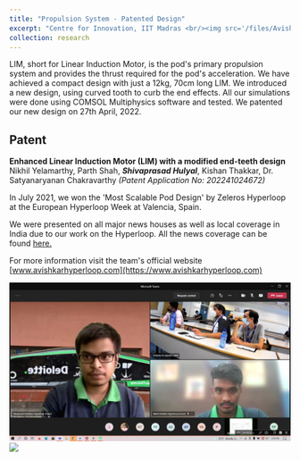 ```yaml
---
title: "Propulsion System - Patented Design"
excerpt: "Centre for Innovation, IIT Madras <br/><img src='/files/Avishkar/LIM.png'  width='50%' alt='HyperloopPic'>"
collection: research
---
```

LIM, short for Linear Induction Motor, is the pod's primary propulsion system and provides the thrust required for the pod's acceleration. We have achieved a compact design with just a 12kg, 70cm long LIM. We introduced a new design, using curved tooth to curb the end effects.  All our simulations were done using COMSOL Multiphysics software and tested.
We patented our new design on 27th April, 2022.

## Patent

**Enhanced Linear Induction Motor (LIM) with a modified end-teeth design**
Nikhil Yelamarthy, Parth Shah, ***Shivaprasad Hulyal***, Kishan Thakkar, Dr. Satyanaryanan Chakravarthy
*(Patent Application No: 202241024672)*

In July 2021, we won the 'Most Scalable Pod Design' by Zeleros Hyperloop at the European Hyperloop Week at Valencia, Spain.

We were presented on all major news houses as well as local coverage in India due to our work on the Hyperloop. All the news coverage can be found [here.](https://shivaprasaduh.github.io//files/Avishkar/avishkar_news.pdf)

For more information visit the team's official website [www.avishkarhyperloop.com](https://www.avishkarhyperloop.com)

<img src='\files\Avishkar\Shiva-Online-EHW.jpeg'>
<img src='\files\Avishkar\Team-with-Pod.jpg'>
